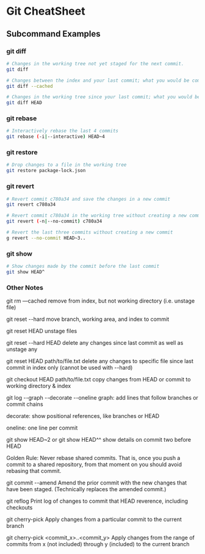 # Git CheatSheet

## Subcommand Examples

### git diff
```bash
# Changes in the working tree not yet staged for the next commit.
git diff

# Changes between the index and your last commit; what you would be committing if you run "git commit" without "-a" option.
git diff --cached

# Changes in the working tree since your last commit; what you would be committing if you run "git commit -a"
git diff HEAD
```

### git rebase
```bash
# Interactively rebase the last 4 commits
git rebase (-i|--interactive) HEAD~4
```

### git restore
```bash
# Drop changes to a file in the working tree
git restore package-lock.json
```

### git revert
```bash
# Revert commit c780a34 and save the changes in a new commit
git revert c780a34

# Revert commit c780a34 in the working tree without creating a new commit
git revert (-n|--no-commit) c780a34

# Revert the last three commits without creating a new commit
g revert --no-commit HEAD~3..
```

### git show
```bash
# Show changes made by the commit before the last commit
git show HEAD^
```

### Other Notes
git rm —cached
  remove from index, but not working directory (i.e. unstage file)

git reset --hard <commit>
  move branch, working area, and index to commit

git reset HEAD
  unstage files

git reset --hard HEAD
  delete any changes since last commit as well as unstage any

git reset HEAD path/to/file.txt
  delete any changes to specific file since last commit in index only (cannot be used with --hard)

git checkout HEAD path/to/file.txt
  copy changes from HEAD or commit to working directory & index

git log --graph --decorate --oneline
  graph: add lines that follow branches or commit chains

  decorate: show positional references, like branches or HEAD

  oneline: one line per commit

git show HEAD~2 or git show HEAD^^
  show details on commit two before HEAD

Golden Rule:
  Never rebase shared commits. That is, once you push a commit to a shared repository, from that moment on you should avoid rebasing that commit.

git commit --amend
  Amend the prior commit with the new changes that have been staged. (Technically replaces the amended commit.)

git reflog
  Print log of changes to commit that HEAD reverence, including checkouts

git cherry-pick <commit>
  Apply changes from a particular commit to the current branch

git cherry-pick <commit_x>..<commit_y>
  Apply changes from the range of commits from x (not included) through y (included) to the current branch
